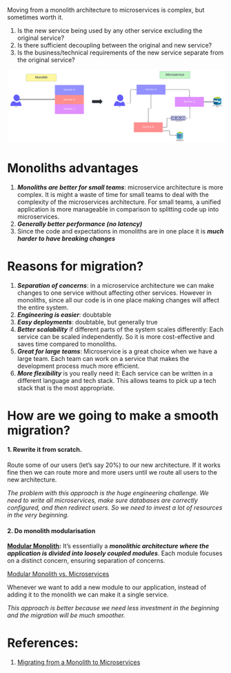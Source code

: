 Moving from a monolith architecture to microservices is complex, but sometimes worth it.

1. Is the new service being used by any other service excluding the original service?
2. Is there sufficient decoupling between the original and new service?
3. Is the business/technical requirements of the new service separate from the original service?


![Pasted image 20231019143429](../../../../_Attachments/Pasted%20image%2020231019143429.png)

# Monoliths advantages

1. ***Monoliths are better for small teams***: microservice architecture is more complex. It is might a waste of time for small teams to deal with the complexity of the microservices architecture. For small teams, a unified application is more manageable in comparison to splitting code up into microservices.
2. ***Generally better performance (no latency)***
3. Since the code and expectations in monoliths are in one place it is ***much harder to have breaking changes***

# Reasons for migration?

1. ***Separation of concerns***: in a microservice architecture we can make changes to one service without affecting other services. However in monoliths, since all our code is in one place making changes will affect the entire system.
2. ***Engineering is easier***: doubtable 
3. ***Easy deployments***: doubtable, but generally true
4. ***Better scalability*** if different parts of the system scales differently: Each service can be scaled independently. So it is more cost-effective and saves time compared to monoliths.
5. ***Great for large teams***: Microservice is a great choice when we have a large team. Each team can work on a service that makes the development process much more efficient.
6. ***More flexibility*** is you really need it: Each service can be written in a different language and tech stack. This allows teams to pick up a tech stack that is the most appropriate.

# How are we going to make a smooth migration?

#### 1. Rewrite it from scratch.
Route some of our users (let’s say 20%) to our new architecture. If it works fine then we can route more and more users until we route all users to the new architecture.

*The problem with this approach is the huge engineering challenge. We need to write all microservices, make sure databases are correctly configured, and then redirect users. So we need to invest a lot of resources in the very beginning.*

#### 2. Do monolith modularisation

**[Modular Monolith](Modular%20Monolith):** It’s essentially a ***monolithic architecture where the application is divided into loosely coupled modules***. Each module focuses on a distinct concern, ensuring separation of concerns. 

[Modular Monolith vs. Microservices](Modular%20Monolith%20vs.%20Microservices.md)

Whenever we want to add a new module to our application, instead of adding it to the monolith we can make it a single service. 

*This approach is better because we need less investment in the beginning and the migration will be much smoother.*




# References: 

1.  [Migrating from a Monolith to Microservices](https://medium.com/@interviewready/migrating-from-a-monolith-to-microservices-4921caf47d10)